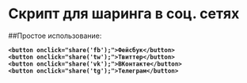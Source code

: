 # Скрипт для шаринга в соц. сетях

##Простое использование:

**`<button onclick="share('fb');">Фейсбук</button>`<br>
`<button onclick="share('tw');">Твиттер</button>`<br>
`<button onclick="share('vk');">ВКонтакте</button>`<br>
`<button onclick="share('tg');">Телеграм</button>`<br>**
